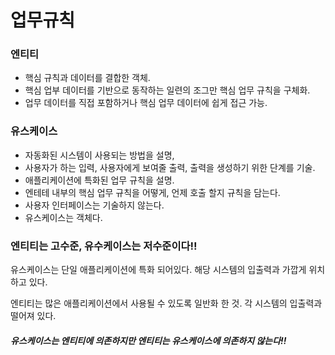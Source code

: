 # 업무규칙



### 엔티티

* 핵심 규칙과 데이터를 결합한 객체.
* 핵심 업부 데이터를 기반으로 동작하는 일련의 조그만 핵심 업무 규칙을 구체화.
* 업무 데이터를 직접 포함하거나 핵심 업무 데이터에 쉽게 접근 가능.

### 유스케이스 

* 자동화된 시스템이 사용되는 방법을 설명,
* 사용자가 하는 입력, 사용자에게 보여줄 출력, 출력을 생성하기 위한 단계를 기술.
* 애플리케이션에 특화된 업무 규칙을 설명.
* 엔테테 내부의 핵심 업무 규칙을 어떻게, 언제 호출 할지 규칙을 담는다.
* 사용자 인터페이스는 기술하지 않는다.
* 유스케이스는 객체다.

### 엔티티는 고수준, 유수케이스는 저수준이다!!

유스케이스는 단일 애플리케이션에 특화 되어있다.
해당 시스템의 입출력과 가깝게 위치하고 있다.

엔티티는 많은 애플리케이션에서 사용될 수 있도록 일반화 한 것.
각 시스템의 입출력과 떨어져 있다.

##### 유스케이스는 엔티티에 의존하지만 엔티티는 유스케이스에 의존하지 않는다!!





